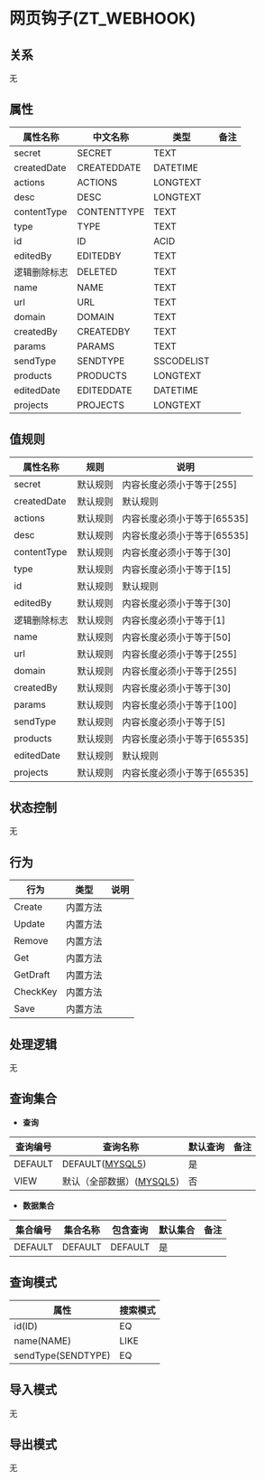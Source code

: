 # 网页钩子(ZT_WEBHOOK)

  

## 关系
无

## 属性

| 属性名称        |    中文名称    | 类型     |  备注  |
| --------   |------------| -----   |  -------- | 
|secret|SECRET|TEXT|&nbsp;|
|createdDate|CREATEDDATE|DATETIME|&nbsp;|
|actions|ACTIONS|LONGTEXT|&nbsp;|
|desc|DESC|LONGTEXT|&nbsp;|
|contentType|CONTENTTYPE|TEXT|&nbsp;|
|type|TYPE|TEXT|&nbsp;|
|id|ID|ACID|&nbsp;|
|editedBy|EDITEDBY|TEXT|&nbsp;|
|逻辑删除标志|DELETED|TEXT|&nbsp;|
|name|NAME|TEXT|&nbsp;|
|url|URL|TEXT|&nbsp;|
|domain|DOMAIN|TEXT|&nbsp;|
|createdBy|CREATEDBY|TEXT|&nbsp;|
|params|PARAMS|TEXT|&nbsp;|
|sendType|SENDTYPE|SSCODELIST|&nbsp;|
|products|PRODUCTS|LONGTEXT|&nbsp;|
|editedDate|EDITEDDATE|DATETIME|&nbsp;|
|projects|PROJECTS|LONGTEXT|&nbsp;|

## 值规则
| 属性名称    | 规则    |  说明  |
| --------   |------------| ----- | 
|secret|默认规则|内容长度必须小于等于[255]|
|createdDate|默认规则|默认规则|
|actions|默认规则|内容长度必须小于等于[65535]|
|desc|默认规则|内容长度必须小于等于[65535]|
|contentType|默认规则|内容长度必须小于等于[30]|
|type|默认规则|内容长度必须小于等于[15]|
|id|默认规则|默认规则|
|editedBy|默认规则|内容长度必须小于等于[30]|
|逻辑删除标志|默认规则|内容长度必须小于等于[1]|
|name|默认规则|内容长度必须小于等于[50]|
|url|默认规则|内容长度必须小于等于[255]|
|domain|默认规则|内容长度必须小于等于[255]|
|createdBy|默认规则|内容长度必须小于等于[30]|
|params|默认规则|内容长度必须小于等于[100]|
|sendType|默认规则|内容长度必须小于等于[5]|
|products|默认规则|内容长度必须小于等于[65535]|
|editedDate|默认规则|默认规则|
|projects|默认规则|内容长度必须小于等于[65535]|

## 状态控制

无


## 行为
| 行为    | 类型    |  说明  |
| --------   |------------| ----- | 
|Create|内置方法|&nbsp;|
|Update|内置方法|&nbsp;|
|Remove|内置方法|&nbsp;|
|Get|内置方法|&nbsp;|
|GetDraft|内置方法|&nbsp;|
|CheckKey|内置方法|&nbsp;|
|Save|内置方法|&nbsp;|

## 处理逻辑
无

## 查询集合

* **查询**

| 查询编号 | 查询名称       | 默认查询 |   备注|
| --------  | --------   | --------   | ----- |
|DEFAULT|DEFAULT([MYSQL5](../../appendix/query_MYSQL5.md#WebHook_Default))|是|&nbsp;|
|VIEW|默认（全部数据）([MYSQL5](../../appendix/query_MYSQL5.md#WebHook_View))|否|&nbsp;|

* **数据集合**

| 集合编号 | 集合名称   |  包含查询  | 默认集合 |   备注|
| --------  | --------   | -------- | --------   | ----- |
|DEFAULT|DEFAULT|DEFAULT|是|&nbsp;|

## 查询模式
| 属性      |    搜索模式     |
| --------   |------------|
|id(ID)|EQ|
|name(NAME)|LIKE|
|sendType(SENDTYPE)|EQ|

## 导入模式
无


## 导出模式
无

